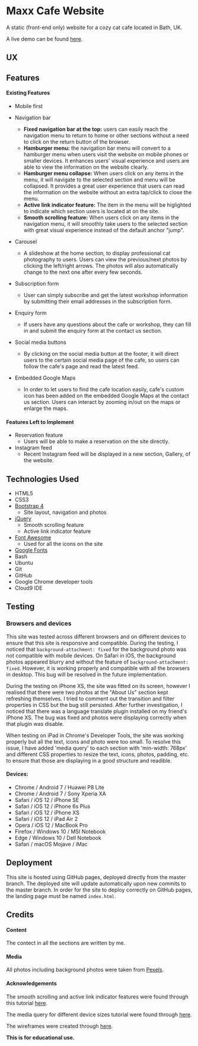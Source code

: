 # Maxx Cafe Website
A static (front-end only) website for a cozy cat cafe located in Bath, UK.

A live demo can be found [here](https://normancheng88.github.io/ci-milestone-project1/).


## UX


## Features

#### Existing Features
- Mobile first
- Navigation bar
  - **Fixed navigation bar at the top:** users can easily reach the navigation menu to return to home or other sections without a need to click on the return button of the browser. 
  - **Hamburger menu:** the navigation bar menu will convert to a hamburger menu when users visit the website on mobile phones or smaller devices. It enhances users' visual experience and users are able to view the information on the website clearly.
  - **Hamburger menu collapse:** When users click on any items in the menu, it will navigate to the selected section and menu will be collapsed. It provides a great user experience that users can read the information on the website without an extra tap/click to close the menu.
  - **Active link indicator feature:** The item in the menu will be higlighted to indicate which section users is located at on the site.
  - **Smooth scrolling feature:** When users click on any items in the navigation menu, it will smoothly take users to the selected section with great visual experience instead of the default anchor "jump". 

- Carousel
  - A slideshow at the home section, to display professional cat photography to users. Users can view the previous/next photos by clicking the left/right arrows. The photos will also automatically change to the next one after every few seconds.

- Subscription form
  - User can simply subscribe and get the latest workshop information by submitting their email addresses in the subscription form.

- Enquiry form
  - If users have any questions about the cafe or workshop, they can fill in and submit the enquiry form at the contact us section.

- Social media buttons
  - By clicking on the social media button at the footer, it will direct users to the certain social media page of the cafe, so users can follow the cafe's page and read the latest feed.

- Embedded Google Maps
  - In order to let users to find the cafe location easily, cafe's custom icon has been added on the embedded Google Maps at the contact us section. Users can interact by zooming in/out on the maps or enlarge the maps.

#### Features Left to Implement
- Reservation feature
  - Users will be able to make a reservation on the site directly.
- Instagram feed
  - Recent Instagram feed will be displayed in a new section, Gallery, of the website.

## Technologies Used
- HTML5
- CSS3
- [Bootstrap 4](https://getbootstrap.com/)
  - Site layout, navigation and photos
- [jQuery](https://jquery.com/)
  - Smooth scrolling feature
  - Active link indicator feature
- [Font Awesome](https://fontawesome.com/)
  - Used for all the icons on the site
- [Google Fonts](https://fonts.google.com)
- Bash
- Ubuntu
- Git
- GitHub
- Google Chrome developer tools
- Cloud9 IDE

## Testing


### Browsers and devices

This site was tested across different browsers and on different devices to ensure that this site is responsive and compatible. During the testing, I noticed that ```background-attachment: fixed``` for the background photo was not compatible with mobile devices. On Safari in iOS, the background photos appeared blurry and without the feature of ```background-attachment: fixed```. However, it is working properly and compatible with all the browsers in desktop. This bug will be resolved in the future implementation.

During the testing on iPhone XS, the site was fitted on its screen, however I realised that there were two photos at the "About Us" section kept refreshing themselves. I tried to comment out the transition and filter properties in CSS but the bug still persisted. After further investigation, I noticed that there was a language translate plugin installed on my friend's iPhone XS. The bug was fixed and photos were displaying correctly when that plugin was disable. 

When testing on iPad in Chrome's Developer Tools, the site was working properly but all the text, icons and photo were too small. To resolve this issue, I have added 'media query' to each section with 'min-width: 768px' and different CSS properties to resize the text, icons, photos, padding, etc. to ensure that those are displaying in a good structure and readible. 


#### Devices:
- Chrome / Android 7 / Huawei P8 Lite
- Chrome / Android 7 / Sony Xperia XA
- Safari / iOS 12 / iPhone SE 
- Safari / iOS 12 / iPhone 6s Plus
- Safari / iOS 12 / iPhone XS
- Safari / iOS 12 / iPad Air 2
- Opera / iOS 12 / MacBook Pro
- Firefox / Windows 10 / MSI Notebook
- Edge / Windows 10 / Dell Notebook
- Safari / macOS Mojave / iMac





## Deployment
This site is hosted using GitHub pages, deployed directly from the master branch. The deployed site will update automatically upon new commits to the master branch. In order for the site to deploy correctly on GitHub pages, the landing page must be named `index.html`.


## Credits

#### Content
The contect in all the sections are written by me.

#### Media
All photos including background photos were taken from [Pexels](https://www.pexels.com/).


#### Acknowledgements
The smooth scrolling and active link indicator features were found through this tutorial [here](https://www.youtube.com/watch?v=x0YnVwAuNQI).

The media query for different device sizes tutorial were found through [here](https://gist.github.com/gokulkrishh/242e68d1ee94ad05f488).

The wireframes were created through [here](https://marvelapp.com/).



**This is for educational use.**